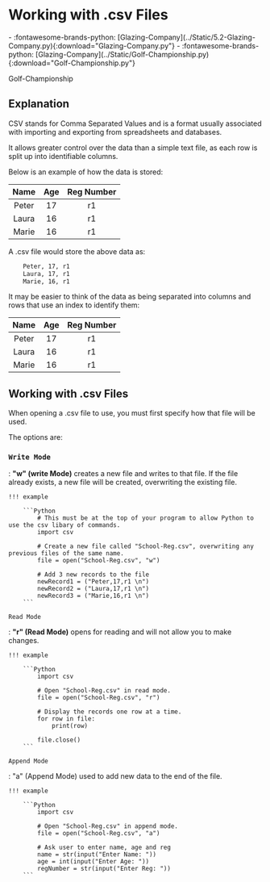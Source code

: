 # Working with .csv Files

<div class="grid cards" markdown>
- :fontawesome-brands-python: [Glazing-Company](../Static/5.2-Glazing-Company.py){:download="Glazing-Company.py"}
- :fontawesome-brands-python: [Glazing-Company](../Static/Golf-Championship.py){:download="Golf-Championship.py"}
</div>

Golf-Championship

## Explanation

CSV stands for Comma Separated Values and is a format usually associated with importing and exporting from spreadsheets and databases.

It allows greater control over the data than a simple text file, as each row is split up into identifiable columns. 

Below is an example of how the data is stored:

| Name  | Age | Reg Number |
| :---: | :--:| :----------:
| Peter | 17  | r1         |
| Laura | 16  | r1         |
| Marie | 16  | r1         |
	
A .csv file would store the above data as:

```txt
	Peter, 17, r1
	Laura, 17, r1
	Marie, 16, r1
```
It may be easier to think of the data as being separated into columns and rows that use an index to identify them:

| Name  | Age | Reg Number |
| :---: | :--:| :----------:
| Peter | 17  | r1         |
| Laura | 16  | r1         |
| Marie | 16  | r1         |

##  Working with .csv Files

When opening a .csv file to use, you must first specify how that file will be used.

The options are:

### `Write Mode`

:   __"w" (write Mode)__ creates a new file and writes to that file. If the file already exists, a new file will be created, overwriting the existing file.

	!!! example
	
		```Python
			# This must be at the top of your program to allow Python to use the csv libary of commands.
			import csv
			
			# Create a new file called "School-Reg.csv", overwriting any previous files of the same name.
			file = open("School-Reg.csv", "w")
			
			# Add 3 new records to the file
			newRecord1 = ("Peter,17,r1 \n")
			newRecord2 = ("Laura,17,r1 \n")
			newRecord3 = ("Marie,16,r1 \n")
		```

`Read Mode`

:   __"r" (Read Mode)__ opens for reading and will not allow you to make changes.

	!!! example
	
		```Python
			import csv
			
			# Open "School-Reg.csv" in read mode.
			file = open("School-Reg.csv", "r")
			
			# Display the records one row at a time.
			for row in file:
			    print(row)
			           
			file.close()
		```

`Append Mode`

:   "a" (Append Mode) used to add new data to the end of the file.

	!!! example
	
		```Python
			import csv

			# Open "School-Reg.csv" in append mode.
			file = open("School-Reg.csv", "a")
			
			# Ask user to enter name, age and reg
			name = str(input("Enter Name: "))
			age = int(input("Enter Age: "))
			regNumber = str(input("Enter Reg: "))
		```
